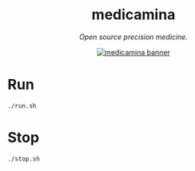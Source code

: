<div align="center">
  <h1>medicamina</h1>
  <i>Open source precision medicine.</i>
  <br />
  
  [![medicamina banner](https://raw.githubusercontent.com/medicamina/medicamina/main/banner.png)](https://github.com/medicamina)
</div>

# Run

`./run.sh`

# Stop

`./stop.sh`